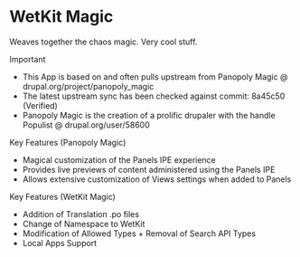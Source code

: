 WetKit Magic
==============
Weaves together the chaos magic. Very cool stuff.

Important
* This App is based on and often pulls upstream from Panopoly Magic @ drupal.org/project/panopoly_magic
* The latest upstream sync has been checked against commit: 8a45c50 (Verified)
* Panopoly Magic is the creation of a prolific drupaler with the handle Populist @ drupal.org/user/58600

Key Features (Panopoly Magic)
* Magical customization of the Panels IPE experience
* Provides live previews of content administered using the Panels IPE
* Allows extensive customization of Views settings when added to Panels

Key Features (WetKit Magic)
* Addition of Translation .po files
* Change of Namespace to WetKit
* Modification of Allowed Types + Removal of Search API Types
* Local Apps Support
